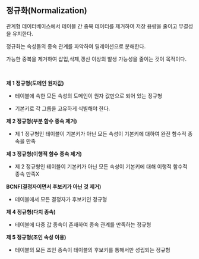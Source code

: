## 정규화(Normalization)

관계형 데이터베이스에서 테이블 간 중복 데이터를 제거하여 저장 용량을 줄이고 무결성을 유지한다.

정규화는 속성들의 종속 관계를 파악하여 릴레이션으로 분해한다.

가능한 중복을 제거하여 삽입,삭제,갱신 이상의 
발생 가능성을 줄이는 것이 목적이다.


<br>

__제 1 정규형(도메인 원자값)__

* 테이블에 속한 모든 속성의 도메인이 원자 값만으로 되어 있는 정규형

* 기본키로 각 그룹을 고유하게 식별해야 한다.

__제 2 정규형(부분 함수 종속 제거)__

* 제 1 정규형인 테이블이 기본키가 아닌 모든 속성이 기본키에 
대하여 완전 함수적 종속을 만족

__제 3 정규형(이행적 함수 종속 제거)__
* 제 2 정규형인 테이블이 기본키가 아닌 모든 속성이 기본키에 대해 이행적 함수적 종속 만족X

__BCNF(결정자이면서 후보키가 아닌 것 제거)__
* 테이블에서 모든 결정자가 후보키인 정규형

__제 4 정규형(다치 종속)__
* 테이블에 다중 값 종속이 존재하여 종속 관계를 만족하는 정규형

__제 5 정규형(조인 속성 이용)__
* 테이블의 모든 조인 종속이 테이블의 후보키를 통해서만 성립되는 정규형



